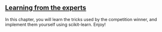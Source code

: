 ## [Learning from the experts](https://campus.datacamp.com/courses/case-study-school-budgeting-with-machine-learning-in-python/learning-from-the-experts)

In this chapter, you will learn the tricks used by the competition winner, and implement them yourself using scikit-learn. Enjoy!

<br>